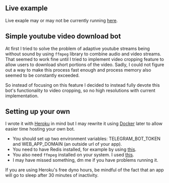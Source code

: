 ## Live example
Live exaple may or may not be currently running [here](https://t.me/youtube_videos_download_bot).

## Simple youtube video download bot
At first I tried to solve the problem of adaptive youtube streams being without sound by using `ffmpeg` library to combine audio and video streams. That seemed to work fine until I tried to implement video cropping feature to allow users to download short portions of the video. Sadly, I could not figure out a way to make this process fast enough and process memory also seemed to be constantly exceeded.

So instead of focusing on this feature I decided to instead fully devote this bot's functionality to video cropping, so no high resolutions with current implementation.

## Setting up your own
I wrote it with [Heroku](https://www.heroku.com/home) in mind but I may rewrite it using [Docker](https://www.docker.com/) later to allow easier time hosting your own bot.

- You should set up two environment variables: TELEGRAM_BOT_TOKEN and WEB_APP_DOMAIN (an outside url of your app).
- You need to have Redis installed, for example by using [this](https://elements.heroku.com/addons/redistogo).
- You also need `ffmpeg` installed on your system. I used [this](https://elements.heroku.com/buildpacks/jonathanong/heroku-buildpack-ffmpeg-latest).
- I may have missed something, dm me if you have problems running it.

If you are using Heroku's free dyno hours, be mindful of the fact that an app will go to sleep after 30 minutes of inactivity.
